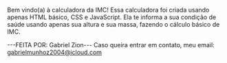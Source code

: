 Bem vindo(a) à calculadora da IMC! 
Essa calculadora foi criada usando apenas HTML básico, CSS e JavaScript.
Ela te informa a sua condição de saúde usando apenas sua altura e sua massa, fazendo o cálculo básico de IMC.

---FEITA POR: Gabriel Zion---
Caso queira entrar em contato, meu email: gabrielmunhoz2004@icloud.com
